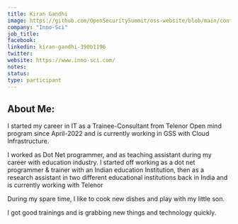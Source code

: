 ```yaml
---
title: Kiran Gandhi
image: https://github.com/OpenSecuritySummit/oss-website/blob/main/content/participant/images/Kiran%20Gandhi.jpg?raw=true
company: "Inno-Sci"
job_title: 
facebook:
linkedin: kiran-gandhi-390b1196
twitter:
website: https://www.inno-sci.com/
notes:
status: 
type: participant
---
```





## About Me:
I started my career in IT as a Trainee-Consultant from Telenor Open mind program since April-2022 and is currently working in GSS with Cloud Infrastructure.

I worked as Dot Net programmer, and as teaching assistant during my career with education industry. I started off working as a dot net programmer & trainer with an Indian education Institution, then as a research assistant in two different educational institutions back in India and is currently working with Telenor

During my spare time, I like to cook new dishes and play with my little son.

I got good trainings and is grabbing new things and technology quickly.
